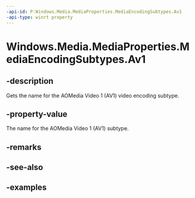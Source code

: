 ```yaml
---
-api-id: P:Windows.Media.MediaProperties.MediaEncodingSubtypes.Av1
-api-type: winrt property
---
```


# Windows.Media.MediaProperties.MediaEncodingSubtypes.Av1

<!--
public static string Av1 { get; }
-->


## -description

Gets the name for the AOMedia Video 1 (AV1) video encoding subtype.

## -property-value

The name for the AOMedia Video 1 (AV1) subtype.

## -remarks

## -see-also

## -examples


